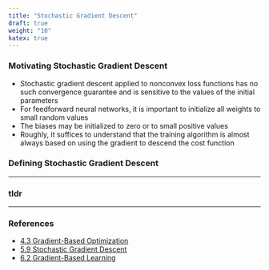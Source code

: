 ```yaml
---
title: "Stochastic Gradient Descent"
draft: true
weight: "10"
katex: true
---
```


### Motivating Stochastic Gradient Descent
- Stochastic gradient descent applied to nonconvex loss functions has no such convergence guarantee and is sensitive to the values of the initial parameters
- For feedforward neural networks, it is important to initialize all weights to small random values
- The biases may be initialized to zero or to small positive values
- Roughly, it suffices to understand that the training algorithm is almost always based on using the gradient to descend the cost function

### Defining Stochastic Gradient Descent

---

### tldr

---

### References
- [4.3 Gradient-Based Optimization](http://www.deeplearningbook.org/contents/numerical.html)
- [5.9 Stochastic Gradient Descent](http://www.deeplearningbook.org/contents/ml.html)
- [6.2 Gradient-Based Learning](http://www.deeplearningbook.org/contents/mlp.html#pf6)
